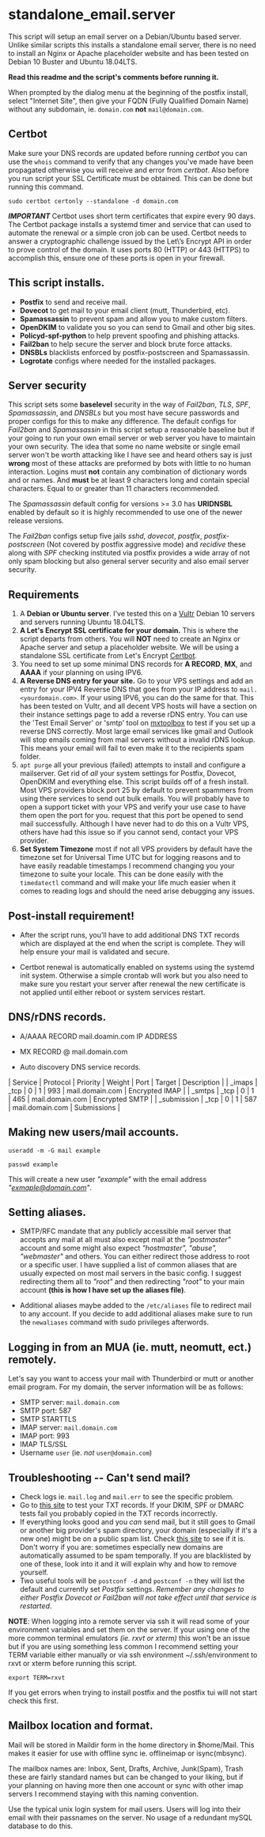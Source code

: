 # standalone_email.server

This script will setup an email server on a Debian/Ubuntu based server.  Unlike
similar scripts this installs a standalone email server, there is no need to install
an Nginx or Apache placeholder website and has been tested on Debian 10 Buster
and Ubuntu 18.04LTS.

**Read this readme and the script's comments before running it.**

When prompted by the dialog menu at the beginning of the postfix install, select
"Internet Site", then give your FQDN (Fully Qualified Domain Name) without any
subdomain, ie. `domain.com` **not** `mail@domain.com`.

## Certbot

Make sure your DNS records are updated before running _certbot_ you can use the
`whois` command to verify that any changes you've made have been propagated
otherwise you will receive and error from _certbot_.  Also before you run script
your SSL Certificate must be obtained.  This can be done but running this
command.

`sudo certbot certonly --standalone -d domain.com`

***IMPORTANT*** Certbot uses short term certificates that expire every 90 days.
The Certbot package installs a systemd timer and service that can used to
automate the renewal or a simple cron job can be used.  Certbot needs to answer
a cryptographic challenge issued by the Let\’s Encrypt API in order to prove
control of the domain. It uses ports 80 (HTTP) or 443 (HTTPS) to accomplish this,
ensure one of these ports is open in your firewall.

## This script installs.

- **Postfix** to send and receive mail.
- **Dovecot** to get mail to your email client (mutt, Thunderbird, etc).
- **Spamassassin** to prevent spam and allow you to make custom filters.
- **OpenDKIM** to validate you so you can send to Gmail and other big sites.
- **Policyd-spf-python** to help prevent spoofing and phishing attacks.
- **Fail2ban** to help secure the server and block brute force attacks.
- **DNSBLs** blacklists enforced by postfix-postscreen and Spamassassin.
- **Logrotate** configs where needed for the installed packages.

## Server security

  This script sets some **baselevel** security in the way of _Fail2ban_, _TLS_,
  _SPF_, _Spamassassin_, and _DNSBLs_ but you most have secure passwords and
  proper configs for this to make any difference.  The default configs for
  _Fail2ban_ and _Spamassassin_ in this script setup a reasonable baseline but
  if your going to run your own email server or web server you have to maintain
  your own security.  The idea that some no name website or single email server
  won't be worth attacking like I have see and heard others say is just
  **wrong** most of these attacks are preformed by bots with little to no human
  interaction.  Logins must **not** contain any combination of dictionary words
  and or names.  And **must** be at least 9 characters long and contain special
  characters.  Equal to or greater than 11 characters recommended.

  The _Spamassassin_ default config for versions >= 3.0 has **URIDNSBL** enabled by
  default so it is highly recommended to use one of the newer release versions.

  The _Fail2ban_ configs setup five jails _sshd_, _dovecot_, _postfix_,
  _postfix-postscreen_ (Not covered by postfix aggressive mode) and _recidive_
  these along with _SPF_ checking instituted via postfix provides a wide
  array of not only spam blocking but also general server security and also email
  server security.

##  Requirements

 1. A **Debian or Ubuntu server**. I've tested this on a
    [Vultr](https://www.vultr.com/?ref=8637959) Debian 10 servers and servers running
    Ubuntu 18.04LTS.
 2. **A Let's Encrypt SSL certificate for your domain.** This is where the
	  script departs from others.  You will **NOT** need to create an Nginx or
    Apache server and setup a placeholder website.  We will be using a standalone SSL
    certificate from Let's Encrypt [Certbot](https://certbot.eff.org/).
 3. You need to set up some minimal DNS records for **A RECORD**, **MX**, and
    **AAAA** if your planning on using IPV6.
 4. **A Reverse DNS entry for your site.** Go to your VPS settings and add an
    entry for your IPV4 Reverse DNS that goes from your IP address to
    `mail.<yourdomain.com>`. If your using IPV6, you can do the same for
    that. This has been tested on Vultr, and all decent VPS hosts will have
    a section on their instance settings page to add a reverse rDNS entry.
    You can use the 'Test Email Server' or 'smtp' tool on
    [mxtoolbox](https://mxtoolbox.com/SuperTool.aspx) to test if you set up
    a reverse DNS correctly. Most large email services like gmail and Outlook
    will stop emails coming from mail servers without a invalid rDNS lookup.
    This means your email will fail to even make it to the recipients spam folder.
 5. `apt purge` all your previous (failed) attempts to install and configure a
    mailserver. Get rid of _all_ your system settings for Postfix, Dovecot,
    OpenDKIM and everything else. This script builds off of a fresh install.
    Most VPS providers block port 25 by default to prevent spammers from using
    there services to send out bulk emails. You will probably have to open a
    support ticket with your VPS and verify your use case to have them open the
    port for you.     request that this port be opened to send mail successfully. Although I have
    never had to do this on a Vultr VPS, others have had this issue so if you
    cannot send, contact your VPS provider.
 6. **Set System Timezone** most if not all VPS providers by default have the
    timezone set for Universal Time UTC but for logging reasons and to have easily
    readable timestamps I recommend changing you your timezone to suite your
    locale.  This can be done easily with the `timedatectl` command and will
    make your life much easier when it comes to reading logs and should the need
    arise debugging any issues.

## Post-install requirement!

- After the script runs, you'll have to add additional DNS TXT records which
  are displayed at the end when the script is complete. They will help ensure
  your mail is validated and secure.

- Certbot renewal is automatically enabled on systems using the systemd init
  system.  Otherwise a simple crontab will work but you also need to make sure
  you restart your server after renewal the new certificate is not applied until
  either reboot or system services restart.

## DNS/rDNS records.

- A/AAAA RECORD mail.doamin.com IP ADDRESS
- MX RECORD @ mail.domain.com

- Auto discovery DNS service records.

| Service     | Protocol | Priority | Weight | Port | Target          | Description    |
| _imaps      | _tcp     | 0        | 1      | 993  | mail.domain.com | Encrypted IMAP |
| _smtps      | _tcp     | 0        | 1      | 465  | mail.domain.com | Encrypted SMTP |
| _submission | _tcp     | 0        | 1      | 587  | mail.domain.com | Submissions    |

## Making new users/mail accounts.

`useradd -m -G mail example`

`passwd example`

This will create a new user *"example"* with the email address *"exmaple@domain.com"*.

## Setting aliases.

- SMTP/RFC mandate that any publicly accessible mail server that accepts any mail
  at all must also except mail at the *"postmaster"* account and some might also
  expect *"hostmaster", "abuse", "webmaster"* and others.  You can either
  redirect those address to root or a specific user.  I have supplied a list of
  common aliases that are usually expected on most mail servers in the basic
  config.  I suggest redirecting them all to *"root"* and then redirecting
  *"root"* to your main account **(this is how I have set up the aliases file)**.

- Additional aliases maybe added to the `/etc/aliases` file to redirect mail to
  any account.  If you decide to add additional aliases make sure to run the
  `newaliases` command with sudo privileges afterwords.

## Logging in from an MUA (ie. mutt, neomutt, ect.) remotely.

Let's say you want to access your mail with Thunderbird or mutt or another
email program. For my domain, the server information will be as follows:

- SMTP server: `mail.domain.com`
- SMTP port: 587
- SMTP STARTTLS
- IMAP server: `mail.domain.com`
- IMAP port: 993
- IMAP TLS/SSL
- Username `user` (ie. *not* `user@domain.com`)

## Troubleshooting -- Can't send mail?

- Check logs ie. `mail.log` and `mail.err` to see the specific problem.
- Go to [this site](https://appmaildev.com/en/dkim) to test your TXT records.
  If your DKIM, SPF or DMARC tests fail you probably copied in the TXT records
  incorrectly.
- If everything looks good and you *can* send mail, but it still goes to Gmail
  or another big provider's spam directory, your domain (especially if it's a
  new one) might be on a public spam list.  Check
  [this site](https://mxtoolbox.com/blacklists.aspx) to see if it is. Don't
  worry if you are: sometimes especially new domains are automatically assumed
  to be spam temporally. If you are blacklisted by one of these, look into it
  and it will explain why and how to remove yourself.
- Two useful tools will be `postconf -d` and `postconf -n` they will list the
  default and currently set *Postfix* settings.  *Remember any changes to either
  Postfix Dovecot or Fail2ban will not take effect until that service is
  restarted*.

**NOTE**: When logging into a remote server via ssh it will read some of your
environment variables and set them on the server.  If your using one of the more
common terminal emulators *(ie. rxvt or xterm)* this won't be an issue but if
you are using something less common I recommend setting your TERM variable
either manually or via ssh environment ~/.ssh/environment to rxvt or xterm
before running this script.

`export TERM=rxvt`

If you get errors when trying to install postfix and the postfix tui will not
start check this first.

## Mailbox location and format.

 Mail will be stored in Maildir form in the home directory in \$home/Mail.  This
 makes it easier for use with offline sync ie. offlineimap or isync(mbsync).

 The mailbox names are: Inbox, Sent, Drafts, Archive, Junk(Spam), Trash these are
 fairly standard names but can be changed to your liking, but if your planning
 on having more then one account or sync with other imap servers I recommend
 staying with this naming convention.

 Use the typical unix login system for mail users. Users will log into their
 email with their passnames on the server. No usage of a redundant mySQL
 database to do this.
